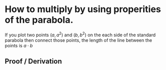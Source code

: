 # How to multiply by using properities of the parabola. 
If you plot two points $(a,a^2)$ and $(b,b^2)$ on the each side of the standard parabola then connect those points, the length of the line between the points is $a\cdot{b}$
## Proof / Derivation 

